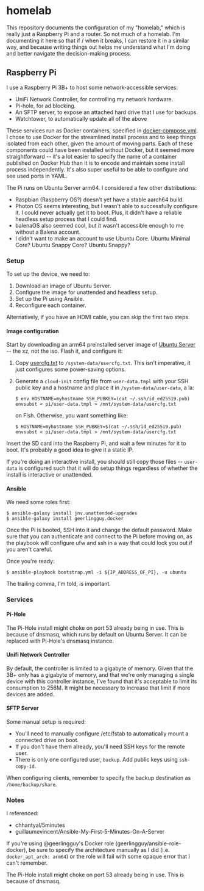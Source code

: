 # homelab

This repository documents the configuration of my "homelab," which is really
just a Raspberry Pi and a router. So not much of a homelab. I'm documenting it
here so that if / when it breaks, I can restore it in a similar way, and because
writing things out helps me understand what I'm doing and better navigate the
decision-making process.


## Raspberry Pi

I use a Raspberry Pi 3B+ to host some network-accessible services:

* UniFi Network Controller, for controlling my network hardware.
* Pi-hole, for ad blocking.
* An SFTP server, to expose an attached hard drive that I use for backups.
* Watchtower, to automatically update all of the above

These services run as Docker containers, specified in
[docker-compose.yml](docker-compose.yml). I chose to use Docker for the
streamlined install process and to keep things isolated from each other, given
the amount of moving parts. Each of these components could have been installed
without Docker, but it seemed more straightforward -- it's a lot easier to
specify the name of a container published on Docker Hub than it is to encode
and maintain some install process independently. It's also super useful to be
able to configure and see used ports in YAML.

The Pi runs on Ubuntu Server arm64. I considered a few other distributions:

* Raspbian (Raspberry OS?) doesn't yet have a stable aarch64 build.
* Photon OS seems interesting, but I wasn't able to successfully configure it.
  I could never actually get it to boot. Plus, it didn't have a reliable
  headless setup process that I could find.
* balenaOS also seemed cool, but it wasn't accessible enough to me without a
  Balena account.
* I didn't want to make an account to use Ubuntu Core. Ubuntu Minimal Core?
  Ubuntu Snappy Core? Ubuntu Snappy?


### Setup

To set up the device, we need to:

1. Download an image of Ubuntu Server.
1. Configure the image for unattended and headless setup.
1. Set up the Pi using Ansible.
1. Reconfigure each container.

Alternatively, if you have an HDMI cable, you can skip the first two steps.


#### Image configuration

Start by downloading an arm64 preinstalled server image of
[Ubuntu Server][server] -- the xz, not the iso. Flash it, and configure it:

1. Copy [usercfg.txt](usercfg.txt) to `/system-data/usercfg.txt`. This isn't
   imperative, it just configures some power-saving options.
1. Generate a `cloud-init` config file from `user-data.tmpl` with your SSH
   public key and a hostname and place it in `/system-data/user-data`, a la:

       $ env HOSTNAME=myhostname SSH_PUBKEY=(cat ~/.ssh/id_ed25519.pub) envsubst < pi/user-data.tmpl > /mnt/system-data/usercfg.txt

   on Fish. Otherwise, you want something like:

       $ HOSTNAME=myhostname SSH_PUBKEY=$(cat ~/.ssh/id_ed25519.pub) envsubst < pi/user-data.tmpl > /mnt/system-data/usercfg.txt


Insert the SD card into the Raspberry Pi, and wait a few minutes for it to boot.
It's probably a good idea to give it a static IP.

If you're doing an interactive install, you should still copy those files --
`user-data` is configured such that it will do setup things regardless of
whether the install is interactive or unattended.

  [server]: http://cdimage.ubuntu.com/ubuntu/releases/20.04/release/


#### Ansible

We need some roles first:

    $ ansible-galaxy install jnv.unattended-upgrades
    $ ansible-galaxy install geerlingguy.docker

Once the Pi is booted, SSH into it and change the default password. Make sure
that you can authenticate and connect to the Pi before moving on, as the
playbook will configure ufw and ssh in a way that could lock you out if you
aren't careful.

Once you're ready:

    $ ansible-playbook bootstrap.yml -i ${IP_ADDRESS_OF_PI}, -u ubuntu

The trailing comma, I'm told, is important.


### Services

#### Pi-Hole

The Pi-Hole install might choke on port 53 already being in use. This is because
of dnsmasq, which runs by default on Ubuntu Server. It can be replaced with
Pi-Hole's dnsmasq instance.

#### Unifi Network Controller

By default, the controller is limited to a gigabyte of memory. Given that the
3B+ only has a gigabyte of memory, and that we're only managing a single device
with this controller instance, I've found that it's acceptable to limit its
consumption to 256M. It might be necessary to increase that limit if more
devices are added.

#### SFTP Server

Some manual setup is required:
* You'll need to manually configure /etc/fstab to automatically mount a
  connected drive on boot.
* If you don't have them already, you'll need SSH keys for the remote user.
* There is only one configured user, `backup`. Add public keys using
  `ssh-copy-id`.

When configuring clients, remember to specify the backup destination as
`/home/backup/share`.


### Notes

I referenced:

* chhantyal/5minutes
* guillaumevincent/Ansible-My-First-5-Minutes-On-A-Server

If you're using @geerlingguy's Docker role (geerlingguy/ansible-role-docker), be
sure to specify the architecture manually as I did (i.e. `docker_apt_arch:
arm64`) or the role will fail with some opaque error that I can't remember.

The Pi-Hole install might choke on port 53 already being in use. This is
because of dnsmasq.
